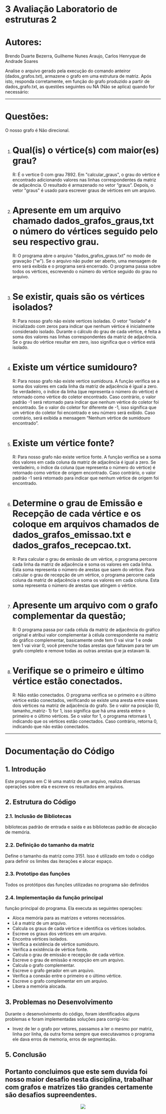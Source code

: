 # 3 Avaliação Laboratorio de estruturas 2
# Autores:
Brendo Duarte Bezerra, Guilheme Nunes Araujo, Carlos Henryque de Andrade Soares

Analise o arquivo gerado pela execução do comando anteiror (dados_grafos.txt), armazene o grafo em uma estrutura de matriz. Após isto, responda corretamente,
em função do grafo produzido a partir de dados_grafo.txt, as questões seguintes ou NA (Não se aplica) quando for necessário:

---

# Questões:

O nosso grafo é Não direcional.

1. # Qual(is) o vértice(s) com maior(es) grau?
   R: É o vertice 0 com grau 7892. Em "calcular_graus", o grau do vértice é encontrado adicionando valores nas linhas correspondentes da matriz de adjacência. O resultado é armazenado no vetor “graus”. Depois, o vetor "graus" é    usado para escrever graus de vértices em um arquivo.
   
2. # Apresente em um arquivo chamado dados_grafos_graus,txt o número do vértices seguido pelo seu respectivo grau.
   R: O programa abre o arquivo "dados_grafos_graus.txt" no modo de gravação ("w"). Se o arquivo não puder ser aberto, uma mensagem de erro será exibida e o programa será encerrado. O programa passa sobre todos os vértices, escrevendo o número do vértice seguido do grau no arquivo.

3. # Se existir, quais são os vértices isolados?
   R: Para nosso grafo não existe vertices isoladas. O vetor “isolado” é inicializado com zeros para indicar que nenhum vértice é inicialmente considerado isolado. Durante o cálculo do grau de cada vértice, é feita a soma dos valores nas linhas correspondentes da matriz de adjacência. Se o grau do vértice resultar em zero, isso significa que o vértice está isolado.

4. # Existe um vértice sumidouro?
   R: Para nosso grafo não existe vertice sumidoura. A função verifica se a soma dos valores em cada linha da matriz de adjacência é igual a zero. Se verdadeiro, o índice da linha (que representa o número do vértice) é retornado como vértice do coletor encontrado. Caso contrário, o valor padrão -1 será retornado para indicar que nenhum vértice do coletor foi encontrado. Se o valor do coletor for diferente de -1, isso significa que um vértice do coletor foi encontrado e seu número será exibido. Caso contrário, será exibida a mensagem “Nenhum vértice de sumidouro encontrado”.

5. # Existe um vértice fonte?
   R: Para nosso grafo não existe vertice fonte. A função verifica se a soma dos valores em cada coluna da matriz de adjacência é igual a zero. Se verdadeiro, o índice da coluna (que representa o número do vértice) é retornado como vértice de origem encontrado. Caso contrário, o valor padrão -1 será retornado para indicar que nenhum vértice de origem foi encontrado.

6. # Determine o grau de Emissão e Recepção de cada vértice e os coloque em arquivos chamados de dados_grafos_emissao.txt e dados_grafos_recepcao.txt.
   R: Para calcular o grau de emissão de um vértice, o programa percorre cada linha da matriz de adjacência e soma os valores em cada linha. Esta soma representa o número de arestas que saem do vértice. Para calcular o grau de recepção de um vértice, o programa percorre cada coluna da matriz de adjacência e soma os valores em cada coluna. Esta soma representa o número de arestas que atingem o vértice.

7. # Apresente um arquivo com o grafo complementar da questão;
   R: O programa passa por cada célula da matriz de adjacência do gráfico original e atribui valor complementar à célula correspondente na matriz do gráfico complementar, basicamente onde tem 0 vai virar 1 e onde tem 1 vai virar 0, você preenche todas arestas que faltavam para ter um grafo completo e remove todas as outras arestas que ja estavam lá.

12. # Verifique se o primeiro e último vértice estão conectados.
    R: Não estão conectados. O programa verifica se o primeiro e o último vértice estão conectados, verificando se existe uma aresta entre esses dois vértices na matriz de adjacência do grafo. Se o valor na posição (0, tamanho_matriz- 1) for 1, isso significa que há uma aresta entre o primeiro e o último vértices. Se o valor for 1, o programa retornará 1, indicando que os vértices estão conectados. Caso contrário, retorna 0, indicando que não estão conectados.

---

# Documentação do Código

## 1. Introdução
Este programa em C lê uma matriz de um arquivo, realiza diversas operações sobre ela e escreve os resultados em arquivos.

## 2. Estrutura do Código

### 2.1. Inclusão de Bibliotecas 
bibliotecas padrão de entrada e saída e as bibliotecas padrão de alocação de memória.

### 2.2. Definição do tamanho da matriz
Define o tamanho da matriz como 3151. Isso é utilizado em todo o código para definir os limites das iterações e alocar espaço.

### 2.3. Prototipo das funções
Todos os protótipos das funções utilizadas no programa são definidos

### 2.4. Implementação da função principal
 função principal do programa. Ela executa as seguintes operações:

- Aloca memória para as matrizes e vetores necessários.
- Lê a matriz de um arquivo.
- Calcula os graus de cada vértice e identifica os vértices isolados.
- Escreve os graus dos vértices em um arquivo.
- Encontra vértices isolados.
- Verifica a existência de vértice sumidouro.
- Verifica a existência de vértice fonte.
- Calcula o grau de emissão e recepção de cada vértice.
- Escreve o grau de emissão e recepção em um arquivo.
- Calcula o grafo complementar.
- Escreve o grafo gerador em um arquivo.
- Verifica a conexão entre o primeiro e o último vértice.
- Escreve o grafo complementar em um arquivo.
- Libera a memória alocada.

## 3. Problemas no Desenvolvimento

Durante o desenvolvimento do código, foram identificados alguns problemas e foram implementadas soluções para corrigi-los:

- Invez de ler o grafo por vetores, passamos a ler o mesmo por matriz, linha por linha, da outra forma sempre que executavamos o programa ele dava erros de memoria, erros de segmentação.


## 5. Conclusão
Portanto concluimos que este sem duvida foi nosso maior desafio nesta disciplina, trabalhar com grafos e matrizes tão grandes certamente são desafios supreendentes.
---
<p align="center"><img src="http://img.shields.io/static/v1?label=STATUS&message=%20CONCLUIDO&color=GREEN&style=for-the-badge"/></p>
